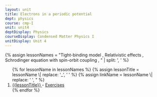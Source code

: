 ```yaml
---
layout: unit
title: Electrons in a periodic potential 
dept: physics
course: cmp-I
unit: unit4
deptDisplay: Physics
courseDisplay: Condensed Matter Physics I
unitDisplay: Unit 4
---
```

{% assign lessonNames = "Tight-binding model , Relativistic effects , Schrodinger equation with spin-orbit coupling , " \| split: ', ' %}

<ol>
{% for lessonName in lessonNames %}
{% assign lessonTitle = lessonName \| replace:  '_', ' ' %}
{% assign linkName = lessonName \| replace: ' ', " %}
<li> <a class = "page-link" href = "{{ linkName \| prepend: units[unitIndex] \| prepend: current_page.permalink }}"> {{lessonTitle}} </a> - <a class = "page-link" href = "{{ linkName \| prepend: units[unitIndex] \| prepend: current_page.permalink \| append: "-exercises" }}"> Exercises </a> </li>
{% endfor %}
</ol>

